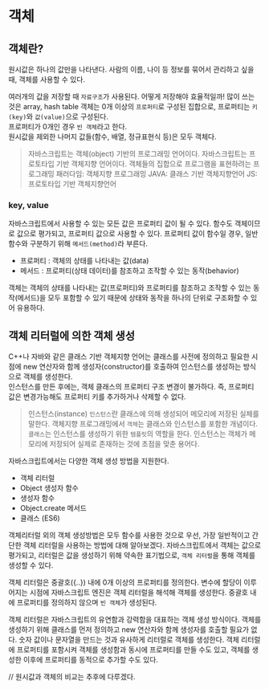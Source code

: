 # 객체 

## 객체란? 

원시값은 하나의 값만을 나타낸다. 
사람의 이름, 나이 등 정보를 묶어서 관리하고 싶을 때, 객체를 사용할 수 있다. 

여러개의 값을 저장할 때 `자료구조`가 사용된다. 
어떻게 저장해야 효율적일까! 많이 쓰는 것은 array, hash table 
객체는 0개 이상의 `프로퍼티`로 구성된 집합으로, 프로퍼티는 `키(key)`와 `값(value)`으로 구성된다.  
프로퍼티가 0개인 경우 `빈 객체`라고 한다.  
원시값을 제외한 나머지 값들(함수, 배열, 정규표현식 등)은 모두 객체다.  

> 자바스크립트는 객체(object) 기반의 프로그래밍 언어이다. 
> 자바스크립트는 프로토타입 기반 객체지향 언어이다. 
> 객체들의 집합으로 프로그램을 표현하려는 프로그래밍 패러다임: 객체지향 프로그래밍 
> JAVA: 클래스 기반 객체지향언어
> JS: 프로토타입 기반 객체지향언어 

### key, value
자바스크립트에서 사용할 수 있는 모든 값은 프로퍼티 값이 될 수 있다. 함수도 객체이므로 값으로 평가되고, 프로퍼티 값으로 사용할 수 있다. 프로퍼티 값이 함수일 경우, 일반 함수와 구분하기 위해 `메서드(method)`라 부른다. 

- 프로퍼티 : 객체의 상태를 나타내는 값(data)
- 메서드 : 프로퍼티(상태 데이터)를 참조하고 조작할 수 있는 동작(behavior)

객체는 객체의 상태를 나타내는 값(프로퍼티)와 프로퍼티를 참조하고 조작할 수 있는 동작(메서드)을 모두 포함할 수 있기 때문에 상태와 동작을 하나의 단위로 구조화할 수 있어 유용하다. 


## 객체 리터럴에 의한 객체 생성

C++나 자바와 같은 클래스 기반 객체지향 언어는 클래스를 사전에 정의하고 필요한 시점에 new 연산자와 함께 생성자(constructor)를 호출하여 인스턴스를 생성하는 방식으로 객체를 생성한다.  
인스턴스를 만든 후에는, 객체 클래스의 프로퍼티 구조 변경이 불가하다. 즉, 프로퍼티 값은 변경가능해도 프로퍼티 키를 추가하거나 삭제할 수 없다.

> 인스턴스(instance)
> `인스턴스`란 클래스에 의해 생성되어 메모리에 저장된 실체를 말한다.
> 객체지향 프로그래밍에서 `객체`는 클래스와 인스턴스를 포함한 개념이다. 
> `클래스`는 인스턴스를 생성하기 위한 `템플릿`의 역할을 한다. 
> 인스턴스는 객체가 메모리에 저장되어 실제로 존재하는 것에 초점을 맞춘 용어다.


자바스크립트에서는 다양한 객체 생성 방법을 지원한다. 
- 객체 리터럴
- Object 생성자 함수
- 생성자 함수
- Object.create 메서드
- 클래스 (ES6)

객체리터럴 외의 객체 생성방법은 모두 함수를 사용한 것으로 우선, 가장 일반적이고 간단한 객체 리터럴을 사용하는 방법에 대해 알아보겠다. 자바스크립트에서 객체는 값으로 평가되고, 리터럴은 값을 생성하기 위해 약속한 표기법으로, `객체 리터럴`을 통해 객체를 생성할 수 있다. 

객체 리터럴은 중괄호({..}) 내에 0개 이상의 프로퍼티를 정의한다. 변수에 할당이 이루어지는 시점에 자바스크립트 엔진은 객체 리터럴을 해석해 객체를 생성한다. 중괄호 내에 프로퍼티를 정의하지 않으며 `빈 객체`가 생성된다. 

객체 리터럴은 자바스크립트의 유연함과 강력함을 대표하는 객체 생성 방식이다. 객체를 생성하기 위해 클래스를 먼저 정의하고 new 연산자와 함께 생성자를 호출할 필요가 없다. 숫자 값이나 문자열을 만드는 것과 유사하게 리터럴로 객체를 생성한다. 객체 리터럴에 프로퍼티를 포함시켜 객체를 생성함과 동시에 프로퍼티를 만들 수도 있고, 객체를 생성한 이후에 프로퍼티를 동적으로 추가할 수도 있다.


// 원시값과 객체의 비교는 추후에 다루겠다.
